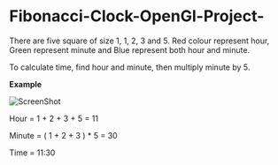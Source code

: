 # Fibonacci-Clock-OpenGl-Project-

There are five square of size 1, 1, 2, 3 and 5.
Red colour represent hour, Green represent minute and Blue represent both hour and minute.

To calculate time, find hour and minute, then multiply minute by 5.

**Example**

![ScreenShot](https://drive.google.com/uc?id=1Mdp2Bn4H7M4Y2gplamNWkdjBHa9zhv6h)


Hour = 1 + 2 + 3 + 5 = 11

Minute = ( 1 + 2 + 3 ) * 5 = 30

Time = 11:30
